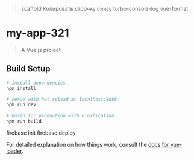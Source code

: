 > scaffold
> Копировать строчку снизу
> turbo-console-log
> vue-format


# my-app-321

> A Vue.js project

## Build Setup

``` bash
# install dependencies
npm install

# serve with hot reload at localhost:8080
npm run dev

# build for production with minification
npm run build
```
firebase init
firebase deploy

For detailed explanation on how things work, consult the [docs for vue-loader](http://vuejs.github.io/vue-loader).
